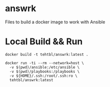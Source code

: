 # answrk

Files to build a docker image to work with Ansible

# Local Build && Run

```
docker build -t tehtbl/answrk:latest .
```

```
docker run -ti --rm --network=host \
  -v $(pwd)/ansible:/etc/ansible \
  -v $(pwd)/playbooks:/playbooks \
  -v ${HOME}/.ssh:/root/.ssh:ro \
  tehtbl/answrk:latest
```
